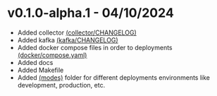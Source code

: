# v0.1.0-alpha.1 - 04/10/2024
- Added collector [(collector/CHANGELOG)](src/collector/CHANGELOG.md)
- Added kafka [(kafka/CHANGELOG)](src/kafka/CHANGELOG.md)
- Added docker compose files in order to deployments [(docker/compose.yaml)](/services/clickstream/docker/compose.yaml)
- Added docs
- Added Makefile
- Added [(modes)](docker/modes/) folder for different deployments environments like development, production, etc.
